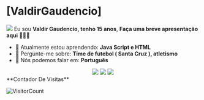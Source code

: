 # [ValdirGaudencio]
<img src="https://encrypted-tbn0.gstatic.com/images?q=tbn:ANd9GcTMkl_6GlUt00FzNoEoyMz39_GX4lGtpvml8vmGaWeXqQ&s" width="px">
Eu sou <strong>Valdir Gaudencio, tenho 15 anos</strong>, <strong>Faça uma breve apresentação aqui</strong> 👨🏻‍💻 

- 🚀 Atualmente estou aprendendo: <strong>Java Script e HTML</strong> 
- 💬 Pergunte-me sobre: <strong>Time de futebol ( Santa Cruz ), atletismo</strong>
- 📣 Nós podemos falar em: <strong>Português</strong>

<div align="center">

  <a href="#" alt="Gmail">
    <img src="https://img.shields.io/badge/-Gmail-FF0000?style=flat-square&labelColor=FF0000&logo=gmail&logoColor=white&link=LINK-DO-SEU-EMAIL"/></a>

  <a href="#" alt="Linkedin">
    <img src="https://img.shields.io/badge/-Linkedin-0e76a8?style=flat-square&logo=Linkedin&logoColor=white&link=LINK-DO-SEU-LINKEDIN" /></a>

  <a href="#" alt="Instagram">
    <img src="https://img.shields.io/badge/-Instagram-DF0174?style=flat-square&labelColor=DF0174&logo=instagram&logoColor=white&link=LINK-DO-SEU-INSTAGRAM"/></a>

</div>
**Contador De Visitas**

![VisitorCount](https://profile-counter.glitch.me/{ValdirGaudencio}/count.svg)
